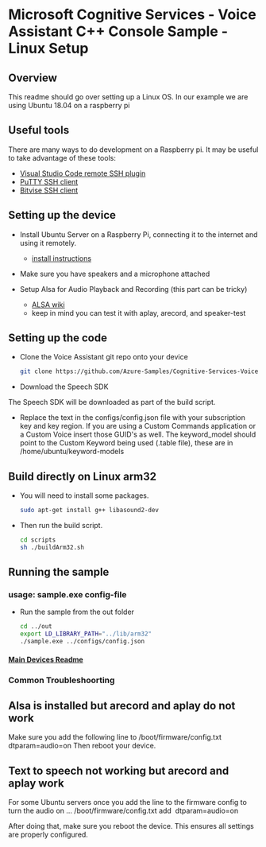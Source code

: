 # Microsoft Cognitive Services - Voice Assistant C++ Console Sample - Linux Setup

## Overview

This readme should go over setting up a Linux OS. In our example we are using Ubuntu 18.04 on a raspberry pi

## Useful tools

There are many ways to do development on a Raspberry pi. It may be useful to take advantage of these tools:
* [Visual Studio Code remote SSH plugin](https://code.visualstudio.com/docs/remote/ssh)
* [PuTTY SSH client](https://www.chiark.greenend.org.uk/~sgtatham/putty/latest.html)
* [Bitvise SSH client](https://www.bitvise.com/)

## Setting up the device

* Install Ubuntu Server on a Raspberry Pi, connecting it to the internet and using it remotely.
  * [install instructions](https://ubuntu.com/tutorials/how-to-install-ubuntu-on-your-raspberry-pi)

* Make sure you have speakers and a microphone attached

* Setup Alsa for Audio Playback and Recording (this part can be tricky)
  * [ALSA wiki](https://wiki.archlinux.org/index.php/Advanced_Linux_Sound_Architecture)
  * keep in mind you can test it with aplay, arecord, and speaker-test

## Setting up the code

* Clone the Voice Assistant git repo onto your device

  ```sh
  git clone https://github.com/Azure-Samples/Cognitive-Services-Voice-Assistant.git
  ```  

* Download the Speech SDK

The Speech SDK will be downloaded as part of the build script.

* Replace the text in the configs/config.json file with your subscription key and key region. If you are using a Custom Commands application or a Custom Voice insert those GUID's as well. The keyword_model should point to the Custom Keyword being used (.table file), these are in /home/ubuntu/keyword-models

## Build directly on Linux arm32

* You will need to install some packages.

  ```sh
  sudo apt-get install g++ libasound2-dev
  ```

* Then run the build script.

  ```sh
  cd scripts
  sh ./buildArm32.sh
  ```

## Running the sample

### usage: sample.exe config-file

* Run the sample from the out folder

  ```sh
  cd ../out
  export LD_LIBRARY_PATH="../lib/arm32"
  ./sample.exe ../configs/config.json
  ```  

#### [Main Devices Readme](README.md)

### Common Troubleshoorting

## Alsa is installed but arecord and aplay do not work
  Make sure you add the following line to /boot/firmware/config.txt
    dtparam=audio=on
  Then reboot your device.

## Text to speech not working but arecord and aplay work
  For some Ubuntu servers once you add the line to the firmware config to turn the audio on ...
    /boot/firmware/config.txt 
    add 
    dtparam=audio=on
  
  After doing that, make sure you reboot the device. This ensures all settings are properly configured.
  
